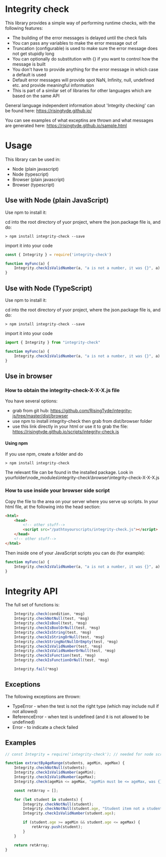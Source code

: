 # Integrity check

This library provides a simple way of performing runtime checks, with the following features:

* The building of the error messages is delayed until the check fails
* You can pass any variables to make the error message out of
* Truncation (configurable) is used to make sure the error message does not get stupidly long 
* You can optionally do substitution with {} if you want to control how the message is built
* You don't have to provide anything for the error message in which case a default is used
* Default error messages will provide spot NaN, Infinity, null, undefined etc. and provide meaningful information
* This is part of a similar set of libraries for other languages which are based on the same API

General language independent information about 'Integrity checking' can be found here: https://risingtyde.github.io/

You can see examples of what exceptins are thrown and what messages are generated here: https://risingtyde.github.io/sample.html

# Usage

This library can be used in:
* Node (plain javascript)
* Node (typescript)
* Browser (plain javascript)
* Browser (typescript)

## Use with Node (plain JavaScript)

Use npm to install it:

cd into the root directory of yuor project, where the json.package file is, and do:
```
> npm install integrity-check --save
```
import it into your code

```JavaScript
const { Integrity } = require('integrity-check')

function myFunc(a) {
    Integrity.checkIsValidNumber(a, "a is not a number, it was {}", a)
}
```
## Use with Node (TypeScript)
Use npm to install it:

cd into the root directory of yuor project, where the json.package file is, and do:
```
> npm install integrity-check --save
```
import it into your code

```JavaScript
import { Integrity } from "integrity-check"

function myFunc(a) {
    Integrity.checkIsValidNumber(a, "a is not a number, it was {}", a)
}
```

## Use in browser

### How to obtain the integrity-check-X-X-X.js file

You have several options:
* grab from git hub: https://github.com/RisingTyde/integrity-js/tree/master/dist/browser
* use npm to install integrity-check then grab from dist/browser folder
* use this link directly in your html or use it to grab the file: https://risingtyde.github.io/scripts/integrity-check.js

#### Using npm

If you use npm, create a folder and do
```
> npm install integrity-check
```
The relevant file can be found in the installed package. Look in 
yourfolder\node_modules\integrity-check\browser\integrity-check-X-X-X.js

### How to use inside your browser side script
Copy the file to the area on your server where you serve up scripts.
In your html file, at the following into the head section:

```html
<html>
    <head>
        <!-- other stuff-->
        <script src="/pathtoyourscripts/integrity-check.js"></script>
    </head>
    <!-- other stuff-->
</html>
```

Then inside one of your JavaScript scripts you can do (for example):
```JavaScript
function myFunc(a) {
    Integrity.checkIsValidNumber(a, "a is not a number, it was {}", a)
}
```

# Integrity API

The full set of functions is:

```JavaScript
    Integrity.check(condition, *msg)
    Integrity.checkNotNull(test, *msg)
    Integrity.checkIsBool(test, *msg)
    Integrity.checkIsBoolOrNull(test, *msg)
    Integrity.checkIsString(test, *msg)
    Integrity.checkIsStringOrNull(test, *msg)
    Integrity.checkStringNotNullOrEmpty(test, *msg)
    Integrity.checkIsValidNumber(test, *msg)
    Integrity.checkIsValidNumberOrNull(test, *msg)
    Integrity.checkIsFunction(test, *msg)
    Integrity.checkIsFunctionOrNull(test, *msg)

    Integrity.fail(*msg)
```
## Exceptions

The following exceptions are thrown:
* TypeError - when the test is not the right type (which may include null if not allowed)
* ReferenceError - when test is undefined (and it is not allowed to be undefined)
* Error - to indicate a check failed

## Examples

```JavaScript
// const Integrity = require('integrity-check'); // needed for node scripts, not browser side ones

function extractByAgeRange(students, ageMin, ageMax) {
    Integrity.checkNotNull(students);
    Integrity.checkIsValidNumber(ageMin);
    Integrity.checkIsValidNumber(ageMax);
    Integrity.check(ageMin <= ageMax, "ageMin must be <= ageMax, was {} and {}", ageMin, ageMax);

    const retArray = [];

    for (let student in students) {
        Integrity.checkNotNull(student);
        Integrity.checkNotNull(student.age, "Student item not a student? Missing age. {}", student);
        Integrity.checkIsValidNumber(student.age);

        if (student.age >= ageMin && student.age <= ageMax) {
            retArray.push(student);
        }
    }

    return retArray;
}
```